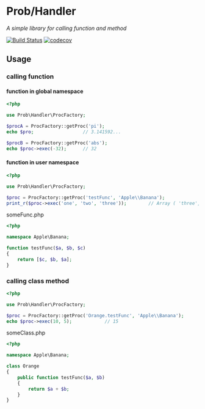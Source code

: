 # Prob/Handler
*A simple library for calling function and method*

[![Build Status](https://travis-ci.org/jongpak/prob-handler.svg?branch=master)](https://travis-ci.org/jongpak/prob-handler)
[![codecov](https://codecov.io/gh/jongpak/prob-handler/branch/master/graph/badge.svg)](https://codecov.io/gh/jongpak/prob-handler)

## Usage

### calling function
#### function in global namespace
```php
<?php

use Prob\Handler\ProcFactory;

$procA = ProcFactory::getProc('pi');
echo $pro;                  // 3.141592...

$procB = ProcFactory::getProc('abs');
echo $proc->exec(-32);      // 32
```

#### function in user namespace
```php
<?php

use Prob\Handler\ProcFactory;

$proc = ProcFactory::getProc('testFunc', 'Apple\\Banana');
print_r($proc->exec('one', 'two', 'three'));        // Array ( 'three', 'two', 'one' )
```

someFunc.php
```php
<?php

namespace Apple\Banana;

function testFunc($a, $b, $c)
{
    return [$c, $b, $a];
}
```


### calling class method
```php
<?php

use Prob\Handler\ProcFactory;

$proc = ProcFactory::getProc('Orange.testFunc', 'Apple\\Banana');
echo $proc->exec(10, 5);            // 15
```

someClass.php
```php
<?php

namespace Apple\Banana;

class Orange
{
    public function testFunc($a, $b)
    {
        return $a + $b;
    }
}
```
